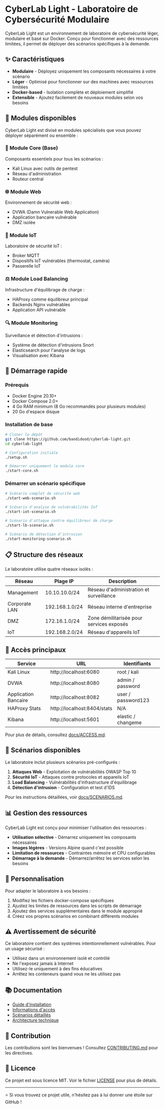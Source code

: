 # CyberLab Light - Laboratoire de Cybersécurité Modulaire


CyberLab Light est un environnement de laboratoire de cybersécurité léger, modulaire et basé sur Docker. Conçu pour fonctionner avec des ressources limitées, il permet de déployer des scénarios spécifiques à la demande.

## ✨ Caractéristiques

- **Modulaire** - Déployez uniquement les composants nécessaires à votre scénario
- **Léger** - Optimisé pour fonctionner sur des machines avec ressources limitées
- **Docker-based** - Isolation complète et déploiement simplifié
- **Extensible** - Ajoutez facilement de nouveaux modules selon vos besoins

## 🚀 Modules disponibles

CyberLab Light est divisé en modules spécialisés que vous pouvez déployer séparément ou ensemble :

### 🧰 Module Core (Base)
Composants essentiels pour tous les scénarios :
- Kali Linux avec outils de pentest
- Réseau d'administration
- Routeur central

### 🌐 Module Web
Environnement de sécurité web :
- DVWA (Damn Vulnerable Web Application)
- Application bancaire vulnérable
- DMZ isolée

### 📡 Module IoT
Laboratoire de sécurité IoT :
- Broker MQTT
- Dispositifs IoT vulnérables (thermostat, caméra)
- Passerelle IoT

### ⚖️ Module Load Balancing
Infrastructure d'équilibrage de charge :
- HAProxy comme équilibreur principal
- Backends Nginx vulnérables
- Application API vulnérable

### 🔍 Module Monitoring
Surveillance et détection d'intrusions :
- Système de détection d'intrusions Snort
- Elasticsearch pour l'analyse de logs
- Visualisation avec Kibana

## 🚀 Démarrage rapide

### Prérequis
- Docker Engine 20.10+
- Docker Compose 2.0+
- 4 Go RAM minimum (8 Go recommandés pour plusieurs modules)
- 20 Go d'espace disque

### Installation de base

```bash
# Cloner le dépôt
git clone https://github.com/bandidood/cyberlab-light.git
cd cyberlab-light

# Configuration initiale
./setup.sh

# Démarrer uniquement le module core
./start-core.sh
```

### Démarrer un scénario spécifique

```bash
# Scénario complet de sécurité web
./start-web-scenario.sh

# Scénario d'analyse de vulnérabilités IoT
./start-iot-scenario.sh

# Scénario d'attaque contre équilibreur de charge
./start-lb-scenario.sh

# Scénario de détection d'intrusion
./start-monitoring-scenario.sh
```

## 📋 Structure des réseaux

Le laboratoire utilise quatre réseaux isolés :

| Réseau | Plage IP | Description |
|--------|----------|-------------|
| Management | 10.10.10.0/24 | Réseau d'administration et surveillance |
| Corporate LAN | 192.168.1.0/24 | Réseau interne d'entreprise |
| DMZ | 172.16.1.0/24 | Zone démilitarisée pour services exposés |
| IoT | 192.168.2.0/24 | Réseau d'appareils IoT |

## 🔑 Accès principaux

| Service | URL | Identifiants |
|---------|-----|--------------|
| Kali Linux | http://localhost:6080 | root / kali |
| DVWA | http://localhost:8080 | admin / password |
| Application Bancaire | http://localhost:8082 | user / password123 |
| HAProxy Stats | http://localhost:8404/stats | N/A |
| Kibana | http://localhost:5601 | elastic / changeme |

Pour plus de détails, consultez [docs/ACCESS.md](docs/ACCESS.md).

## 🎯 Scénarios disponibles

Le laboratoire inclut plusieurs scénarios pré-configurés :

1. **Attaques Web** - Exploitation de vulnérabilités OWASP Top 10
2. **Sécurité IoT** - Attaques contre protocoles et appareils IoT
3. **Load Balancing** - Vulnérabilités d'infrastructure d'équilibrage
4. **Détection d'intrusion** - Configuration et test d'IDS

Pour les instructions détaillées, voir [docs/SCENARIOS.md](docs/SCENARIOS.md).

## 📊 Gestion des ressources

CyberLab Light est conçu pour minimiser l'utilisation des ressources :

- **Utilisation sélective** - Démarrez uniquement les composants nécessaires
- **Images légères** - Versions Alpine quand c'est possible
- **Limitation de ressources** - Contraintes mémoire et CPU configurables
- **Démarrage à la demande** - Démarrez/arrêtez les services selon les besoins

## 🔧 Personnalisation

Pour adapter le laboratoire à vos besoins :

1. Modifiez les fichiers docker-compose spécifiques
2. Ajustez les limites de ressources dans les scripts de démarrage
3. Ajoutez des services supplémentaires dans le module approprié
4. Créez vos propres scénarios en combinant différents modules

## ⚠️ Avertissement de sécurité

Ce laboratoire contient des systèmes intentionnellement vulnérables. Pour un usage sécurisé :

- Utilisez dans un environnement isolé et contrôlé
- Ne l'exposez jamais à Internet
- Utilisez-le uniquement à des fins éducatives
- Arrêtez les conteneurs quand vous ne les utilisez pas

## 📚 Documentation

- [Guide d'installation](docs/INSTALL.md)
- [Informations d'accès](docs/ACCESS.md)
- [Scénarios détaillés](docs/SCENARIOS.md)
- [Architecture technique](docs/ARCHITECTURE.md)

## 🤝 Contribution

Les contributions sont les bienvenues ! Consultez [CONTRIBUTING.md](CONTRIBUTING.md) pour les directives.

## 📄 Licence

Ce projet est sous licence MIT. Voir le fichier [LICENSE](LICENSE) pour plus de détails.

---

⭐ Si vous trouvez ce projet utile, n'hésitez pas à lui donner une étoile sur GitHub !
